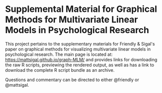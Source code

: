 # Supplemental Material for Graphical Methods for Multivariate Linear Models in Psychological Research

This project pertains to the supplementary materials for Friendly & Sigal's paper on graphical methods for visualizing multivariate linear models in psychological research. The main page is located at: https://mattsigal.github.io/graph-MLM/ and provides links for downloading the raw R scripts, previewing the rendered output, as well as has a link to download the complete R script bundle as an archive.

Questions and commentary can be directed to either @friendly or @mattsigal.
